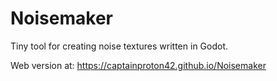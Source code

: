 # Noisemaker

Tiny tool for creating noise textures written in Godot.

Web version at: https://captainproton42.github.io/Noisemaker
